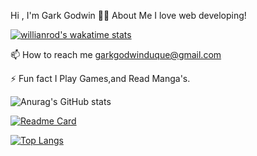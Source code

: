Hi , I'm Gark Godwin
🙋‍♂️ About Me
I love web developing!

[![willianrod's wakatime stats](https://github-readme-stats.vercel.app/api/wakatime?username=garkgodwin)](https://github.com/garkgodwin/garkgodwin)


📫 How to reach me garkgodwinduque@gmail.com

⚡ Fun fact I Play Games,and Read Manga's.

![Anurag's GitHub stats](https://github-readme-stats.vercel.app/api?username=garkgodwin&hide=contribs,prs)

[![Readme Card](https://github-readme-stats.vercel.app/api/pin/?username=garkgodwin&repo=garkgodwin)](https://github.com/garkgodwin/garkgodwin)

[![Top Langs](https://github-readme-stats.vercel.app/api/top-langs/?username=garkgodwin&layout=compact)](https://github.com/garkgodwin/garkgodwin)
